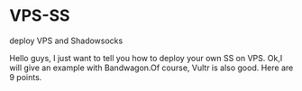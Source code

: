 # VPS-SS
deploy VPS and Shadowsocks 

Hello guys, I just want to tell you how to deploy your own SS on VPS. 
Ok,I will give an example with Bandwagon.Of course, Vultr is also good. Here are 9 points.

